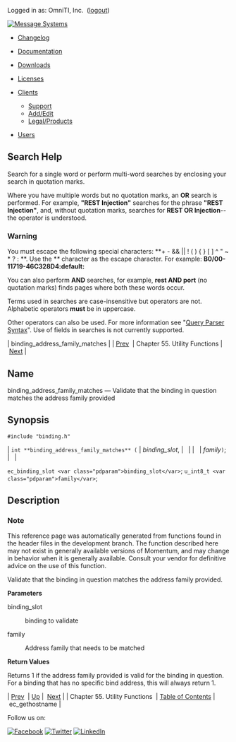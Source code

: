 Logged in as: OmniTI, Inc.  ([logout](https://support.messagesystems.com/logout.php))

[![Message Systems](https://support.messagesystems.com/images/ms-white205.png)](https://support.messagesystems.com/start.php) 

*   [Changelog](https://support.messagesystems.com/start.php?show=changelog)
*   [Documentation](https://support.messagesystems.com/docs/)
*   [Downloads](https://support.messagesystems.com/start.php)

*   [Licenses](https://support.messagesystems.com/license_summary.php)
*   <a href="">Clients</a>
    *   [Support](https://support.messagesystems.com/cs.php)
    *   [Add/Edit](https://support.messagesystems.com/edit_client.php)
    *   [Legal/Products](https://support.messagesystems.com/edit_products.php)
*   [Users](https://support.messagesystems.com/edit_customer.php)

## Search Help

Search for a single word or perform multi-word searches by enclosing your search in quotation marks.

Where you have multiple words but no quotation marks, an **OR** search is performed. For example, **"REST Injection"** searches for the phrase **"REST Injection"**, and, without quotation marks, searches for **REST OR Injection**--the operator is understood.

### Warning

You must escape the following special characters: **+ - && || ! ( ) { } [ ] ^ " ~ * ? : \**. Use the **\** character as the escape character. For example: **B0/00-11719-46C328D4\:default\:**

You can also perform **AND** searches, for example, **rest AND port** (no quotation marks) finds pages where both these words occur.

Terms used in searches are case-insensitive but operators are not. Alphabetic operators **must** be in uppercase.

Other operators can also be used. For more information see "[Query Parser Syntax](https://lucene.apache.org/core/old_versioned_docs/versions/3_0_0/queryparsersyntax.html)". Use of fields in searches is not currently supported.

| binding_address_family_matches |
| [Prev](utility.php)  | Chapter 55. Utility Functions |  [Next](apis.ec_gethostname.php) |

<a name="apis.binding_address_family_matches"></a>
## Name

binding_address_family_matches — Validate that the binding in question matches the address family provided

## Synopsis

`#include "binding.h"`

| `int **binding_address_family_matches** (` | <var class="pdparam">binding_slot</var>, |   |
|   | <var class="pdparam">family</var>`)`; |   |

`ec_binding_slot <var class="pdparam">binding_slot</var>`;
`u_int8_t <var class="pdparam">family</var>`;<a name="idp36446656"></a>
## Description

### Note

This reference page was automatically generated from functions found in the header files in the development branch. The function described here may not exist in generally available versions of Momentum, and may change in behavior when it is generally available. Consult your vendor for definitive advice on the use of this function.

Validate that the binding in question matches the address family provided.

**Parameters**

<dl class="variablelist">

<dt>binding_slot</dt>

<dd>

binding to validate

</dd>

<dt>family</dt>

<dd>

Address family that needs to be matched

</dd>

</dl>

**Return Values**

Returns 1 if the address family provided is valid for the binding in question. For a binding that has no specific bind address, this will always return 1.

| [Prev](utility.php)  | [Up](utility.php) |  [Next](apis.ec_gethostname.php) |
| Chapter 55. Utility Functions  | [Table of Contents](index.php) |  ec_gethostname |

Follow us on:

[![Facebook](https://support.messagesystems.com/images/icon-facebook.png)](http://www.facebook.com/messagesystems) [![Twitter](https://support.messagesystems.com/images/icon-twitter.png)](http://twitter.com/#!/MessageSystems) [![LinkedIn](https://support.messagesystems.com/images/icon-linkedin.png)](http://www.linkedin.com/company/message-systems)